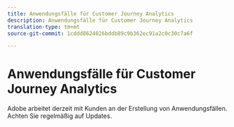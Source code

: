 ```yaml
---
title: Anwendungsfälle für Customer Journey Analytics
description: Anwendungsfälle für Customer Journey Analytics
translation-type: tm+mt
source-git-commit: 1cddd8624826bddb89c9b362ec91a2c0c30c7a6f

---
```



# Anwendungsfälle für Customer Journey Analytics

Adobe arbeitet derzeit mit Kunden an der Erstellung von Anwendungsfällen. Achten Sie regelmäßig auf Updates.

<!-- ## Report on full cross-channel customer journey for customers with high customer ID (join key) coverage

More detail here.

## Report on and visualize any event dataset in an interactive way

Details

## Combine datasets keyed off of ECID such as Analytics, Triggered Journeys, Target, and AAM data

Details.

## Report interactively on XDM data collection or Experience Edge deployments

Details

## Build "manually stitched" versions of your data to analyze

Details

## Analyze multi-channel data in Analysis Workspace even if unstitched

Details

## Combine multiple report suites

Details -->

